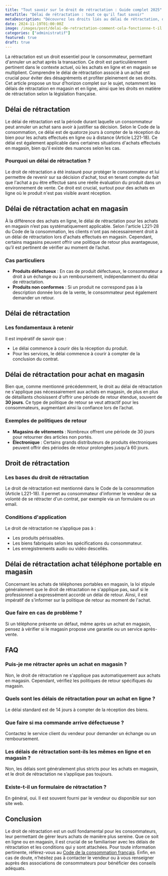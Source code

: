 ```yaml
---
title: "Tout savoir sur le droit de rétractation : Guide complet 2025"
metaTitle: "Délai de rétractation : tout ce qu'il faut savoir"
metaDescription: "Découvrez les droits liés au délai de rétractation, que ce soit en magasin ou en ligne. Informez-vous sur la loi en vigueur."
date: 2024-11-19T01:00:00Z
image: /images/post/delai-de-retractation-comment-cela-fonctionne-t-il.webp
categories: ["administratif"]
featured: true
draft: true
---
```


La rétractation est un droit essentiel pour le consommateur, permettant d'annuler un achat après la transaction. Ce droit est particulièrement pertinent dans le contexte actuel, où les achats en ligne et en magasin se multiplient. Comprendre le délai de rétractation associé à un achat est crucial pour éviter des désagréments et profiter pleinement de ses droits. Cet article propose un tour d’horizon complet sur le sujet, notamment les délais de rétractation en magasin et en ligne, ainsi que les droits en matière de rétractation selon la législation française.

## Délai de rétractation

Le délai de rétractation est la période durant laquelle un consommateur peut annuler un achat sans avoir à justifier sa décision. Selon le Code de la consommation, ce délai est de quatorze jours à compter de la réception du bien pour les achats effectués en ligne ou à distance (Article L221-18). Ce délai est également applicable dans certaines situations d'achats effectués en magasin, bien qu'il existe des nuances selon les cas.

### Pourquoi un délai de rétractation ?

Le droit de rétractation a été instauré pour protéger le consommateur et lui permettre de revenir sur sa décision d'achat, tout en tenant compte du fait que l'achat a pu être effectué sans une réelle évaluation du produit dans un environnement de vente. Ce droit est crucial, surtout pour des achats en ligne où le produit n'est pas visible avant réception.

## Délai de rétractation achat en magasin

À la différence des achats en ligne, le délai de rétractation pour les achats en magasin n’est pas systématiquement applicable. Selon l'article L221-28 du Code de la consommation, les clients n'ont pas nécessairement droit à un délai de rétractation lors d'achats effectués en magasin. Cependant, certains magasins peuvent offrir une politique de retour plus avantageuse, qu’il est pertinent de vérifier au moment de l’achat.

### Cas particuliers

- **Produits défectueux** : En cas de produit défectueux, le consommateur a droit à un échange ou à un remboursement, indépendamment du délai de rétractation.
- **Produits non conformes** : Si un produit ne correspond pas à la description donnée lors de la vente, le consommateur peut également demander un retour.

## Délai de rétractation

### Les fondamentaux à retenir

Il est impératif de savoir que :
- Le délai commence à courir dès la réception du produit.
- Pour les services, le délai commence à courir à compter de la conclusion du contrat.

## Délai de rétractation pour achat en magasin

Bien que, comme mentionné précédemment, le droit au délai de rétractation ne s'applique pas nécessairement aux achats en magasin, de plus en plus de détaillants choisissent d'offrir une période de retour étendue, souvent de **30 jours**. Ce type de politique de retour se veut attractif pour les consommateurs, augmentant ainsi la confiance lors de l’achat.

### Exemples de politiques de retour

- **Magasins de vêtements** : Nombreux offrent une période de 30 jours pour retourner des articles non portés.
- **Électronique** : Certains grands distributeurs de produits électroniques peuvent offrir des périodes de retour prolongées jusqu'à 60 jours.

## Droit de rétractation

### Les bases du droit de rétractation

Le droit de rétractation est mentionné dans le Code de la consommation (Article L221-18). Il permet au consommateur d'informer le vendeur de sa volonté de se rétracter d'un contrat, par exemple via un formulaire ou un email.

### Conditions d'application

Le droit de rétractation ne s’applique pas à :
- Les produits périssables.
- Les biens fabriqués selon les spécifications du consommateur.
- Les enregistrements audio ou vidéo descellés.

## Délai de rétractation achat téléphone portable en magasin

Concernant les achats de téléphones portables en magasin, la loi stipule généralement que le droit de rétractation ne s'applique pas, sauf si le professionnel a expressément accordé un délai de retour. Ainsi, il est impératif de s'informer sur la politique de retour au moment de l'achat.

### Que faire en cas de problème ?

Si un téléphone présente un défaut, même après un achat en magasin, pensez à vérifier si le magasin propose une garantie ou un service après-vente. 

## FAQ

### Puis-je me rétracter après un achat en magasin ?

Non, le droit de rétractation ne s'applique pas automatiquement aux achats en magasin. Cependant, vérifiez les politiques de retour spécifiques du magasin.

### Quels sont les délais de rétractation pour un achat en ligne ?

Le délai standard est de 14 jours à compter de la réception des biens.

### Que faire si ma commande arrive défectueuse ?

Contactez le service client du vendeur pour demander un échange ou un remboursement.

### Les délais de rétractation sont-ils les mêmes en ligne et en magasin ?

Non, les délais sont généralement plus stricts pour les achats en magasin, et le droit de rétractation ne s’applique pas toujours.

### Existe-t-il un formulaire de rétractation ?

En général, oui. Il est souvent fourni par le vendeur ou disponible sur son site web.

## Conclusion

Le droit de rétractation est un outil fondamental pour les consommateurs, leur permettant de gérer leurs achats de manière plus sereine. Que ce soit en ligne ou en magasin, il est crucial de se familiariser avec les délais de rétractation et les conditions qui y sont attachées. Pour toute information pertinente, référez-vous au [Code de la consommation français](https://www.legifrance.gouv.fr/codes/id/LEGIARTI000032490360). Enfin, en cas de doute, n’hésitez pas à contacter le vendeur ou à vous renseigner auprès des associations de consommateurs pour bénéficier des conseils adéquats.
```
